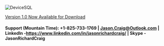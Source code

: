 ![DeviceSQL](https://raw.githubusercontent.com/jasonrichardcraig/devicesql/master/DeviceSQL.png)




[Version 1.0 Now Available for Download](https://github.com/jasonrichardcraig/DeviceSQL/tree/master/Version%201.0 "1.0")


#### Support (Mountain Time): +1-825-733-1769 | Jason.Craig@Outlook.com | LinkedIn -https://www.linkedin.com/in/jasonrichardcraig/ | Skype - JasonRichardCraig
